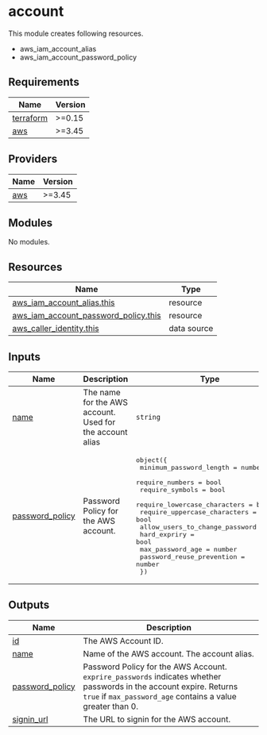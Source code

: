 # account

This module creates following resources.

- aws_iam_account_alias
- aws_iam_account_password_policy

<!-- BEGINNING OF PRE-COMMIT-TERRAFORM DOCS HOOK -->

## Requirements

| Name                                                                     | Version |
| ------------------------------------------------------------------------ | ------- |
| <a name="requirement_terraform"></a> [terraform](#requirement_terraform) | >=0.15  |
| <a name="requirement_aws"></a> [aws](#requirement_aws)                   | >=3.45  |

## Providers

| Name                                             | Version |
| ------------------------------------------------ | ------- |
| <a name="provider_aws"></a> [aws](#provider_aws) | >=3.45  |

## Modules

No modules.

## Resources

| Name                                                                                                                                            | Type        |
| ----------------------------------------------------------------------------------------------------------------------------------------------- | ----------- |
| [aws_iam_account_alias.this](https://registry.terraform.io/providers/hashicorp/aws/latest/docs/resources/iam_account_alias)                     | resource    |
| [aws_iam_account_password_policy.this](https://registry.terraform.io/providers/hashicorp/aws/latest/docs/resources/iam_account_password_policy) | resource    |
| [aws_caller_identity.this](https://registry.terraform.io/providers/hashicorp/aws/latest/docs/data-sources/caller_identity)                      | data source |

## Inputs

| Name                                                                           | Description                                              | Type                                                                                                                                                                                                                                                                                                                                         | Default                                                                                                                                                                                                                                                                                                                                | Required |
| ------------------------------------------------------------------------------ | -------------------------------------------------------- | -------------------------------------------------------------------------------------------------------------------------------------------------------------------------------------------------------------------------------------------------------------------------------------------------------------------------------------------- | -------------------------------------------------------------------------------------------------------------------------------------------------------------------------------------------------------------------------------------------------------------------------------------------------------------------------------------- | :------: |
| <a name="input_name"></a> [name](#input_name)                                  | The name for the AWS account. Used for the account alias | `string`                                                                                                                                                                                                                                                                                                                                     | n/a                                                                                                                                                                                                                                                                                                                                    |   yes    |
| <a name="input_password_policy"></a> [password_policy](#input_password_policy) | Password Policy for the AWS account.                     | <pre>object({<br> minimum_password_length = number<br> require_numbers = bool<br> require_symbols = bool<br> require_lowercase_characters = bool<br> require_uppercase_characters = bool<br> allow_users_to_change_password = bool<br> hard_expriry = bool<br> max_password_age = number<br> password_reuse_prevention = number<br> })</pre> | <pre>{<br> "allow_users_to_change_password": true,<br> "hard_expriry": false,<br> "max_password_age": 0,<br> "minimum_password_length": 8,<br> "password_reuse_prevention": 0,<br> "require_lowercase_characters": true,<br> "require_numbers": true,<br> "require_symbols": true,<br> "require_uppercase_characters": true<br>}</pre> |    no    |

## Outputs

| Name                                                                             | Description                                                                                                                                                                       |
| -------------------------------------------------------------------------------- | --------------------------------------------------------------------------------------------------------------------------------------------------------------------------------- |
| <a name="output_id"></a> [id](#output_id)                                        | The AWS Account ID.                                                                                                                                                               |
| <a name="output_name"></a> [name](#output_name)                                  | Name of the AWS account. The account alias.                                                                                                                                       |
| <a name="output_password_policy"></a> [password_policy](#output_password_policy) | Password Policy for the AWS Account. `exprire_passwords` indicates whether passwords in the account expire. Returns `true` if `max_password_age` contains a value greater than 0. |
| <a name="output_signin_url"></a> [signin_url](#output_signin_url)                | The URL to signin for the AWS account.                                                                                                                                            |
